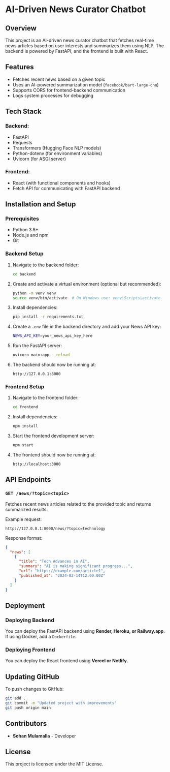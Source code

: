 # AI-Driven News Curator Chatbot

## Overview
This project is an AI-driven news curator chatbot that fetches real-time news articles based on user interests and summarizes them using NLP. The backend is powered by FastAPI, and the frontend is built with React.

## Features
- Fetches recent news based on a given topic
- Uses an AI-powered summarization model (`facebook/bart-large-cnn`)
- Supports CORS for frontend-backend communication
- Logs system processes for debugging

## Tech Stack
### Backend:
- FastAPI
- Requests
- Transformers (Hugging Face NLP models)
- Python-dotenv (for environment variables)
- Uvicorn (for ASGI server)

### Frontend:
- React (with functional components and hooks)
- Fetch API for communicating with FastAPI backend

## Installation and Setup
### Prerequisites
- Python 3.8+
- Node.js and npm
- Git

### Backend Setup
1. Navigate to the backend folder:
   ```sh
   cd backend
   ```
2. Create and activate a virtual environment (optional but recommended):
   ```sh
   python -m venv venv
   source venv/bin/activate  # On Windows use: venv\Scripts\activate
   ```
3. Install dependencies:
   ```sh
   pip install -r requirements.txt
   ```
4. Create a `.env` file in the backend directory and add your News API key:
   ```sh
   NEWS_API_KEY=your_news_api_key_here
   ```
5. Run the FastAPI server:
   ```sh
   uvicorn main:app --reload
   ```
6. The backend should now be running at:
   ```
   http://127.0.0.1:8000
   ```

### Frontend Setup
1. Navigate to the frontend folder:
   ```sh
   cd frontend
   ```
2. Install dependencies:
   ```sh
   npm install
   ```
3. Start the frontend development server:
   ```sh
   npm start
   ```
4. The frontend should now be running at:
   ```
   http://localhost:3000
   ```

## API Endpoints
### `GET /news/?topic=<topic>`
Fetches recent news articles related to the provided topic and returns summarized results.

Example request:
```
http://127.0.0.1:8000/news/?topic=technology
```

Response format:
```json
{
  "news": [
    {
      "title": "Tech Advances in AI",
      "summary": "AI is making significant progress...",
      "url": "https://example.com/article1",
      "published_at": "2024-02-14T12:00:00Z"
    }
  ]
}
```

## Deployment
### Deploying Backend
You can deploy the FastAPI backend using **Render, Heroku, or Railway.app**. If using Docker, add a `Dockerfile`.

### Deploying Frontend
You can deploy the React frontend using **Vercel or Netlify**.

## Updating GitHub
To push changes to GitHub:
```sh
git add .
git commit -m "Updated project with improvements"
git push origin main
```

## Contributors
- **Sohan Mulamalla** - Developer

## License
This project is licensed under the MIT License.

